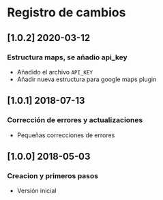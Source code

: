 # Registro de cambios

## [1.0.2] 2020-03-12
### Estructura maps, se añadio api_key

- Añadido el archivo `API_KEY`
- Añadir nueva estructura para google maps plugin

## [1.0.1] 2018-07-13
### Corrección de errores y actualizaciones

- Pequeñas correcciones de errores

## [1.0.0] 2018-05-03
### Creacion y primeros pasos

- Versión inicial